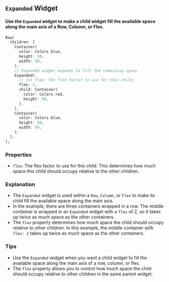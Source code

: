 ## `Expanded` Widget
#### Use the `Expanded` widget to make a child widget fill the available space along the main axis of a Row, Column, or Flex.

```dart
Row(
  children: [
    Container(
      color: Colors.blue,
      height: 50,
      width: 50,
    ),
    // Expanded widget expands to fill the remaining space
    Expanded(
      // int flex: The flex factor to use for this child.
      flex: 2,
      child: Container(
        color: Colors.red,
        height: 50,
      ),
    ),
    Container(
      color: Colors.blue,
      height: 50,
      width: 50,
    ),
  ],
);

```

### Properties
- `flex`: The flex factor to use for this child. This determines how much space this child should occupy relative to the other children.

### Explanation
- The `Expanded` widget is used within a `Row`, `Column`, or `Flex` to make its child fill the available space along the main axis.
- In the example, there are three containers wrapped in a row. The middle container is wrapped in an `Expanded` widget with a `flex` of 2, so it takes up twice as much space as the other containers.
- The `flex` property determines how much space the child should occupy relative to other children. In this example, the middle container with `flex: 2` takes up twice as much space as the other containers.

### Tips
- Use the `Expanded` widget when you want a child widget to fill the available space along the main axis of a row, column, or flex.
- The `flex` property allows you to control how much space the child should occupy relative to other children in the same parent widget.

